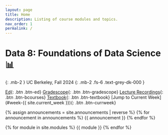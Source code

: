 ```yaml
---
layout: page
title: Home
description: Listing of course modules and topics.
nav_order: 1
permalink: /
---
```


# Data 8: Foundations of Data Science 📊

{: .mb-2 }
UC Berkeley, Fall 2024
{: .mb-2 .fs-6 .text-grey-dk-000 }

[Ed](https://edstem.org/us/courses/59844/discussion/){: .btn .btn-ed}
[Gradescope](https://www.gradescope.com/courses/798344){: .btn .btn-gradescope}
[Lecture Recordings](https://bcourses.berkeley.edu/courses/1535365/external_tools/90481){: .btn .btn-bcourses}
[Textbook](https://inferentialthinking.com/chapters/intro.html){: .btn .btn-textbook}
[Jump to Current Week](#week-{{ site.current_week }}){: .btn .btn-currweek}

{% assign announcements = site.announcements | reverse %}
{% for announcement in announcements %}
{{ announcement }}
{% endfor %}

{% for module in site.modules %}
{{ module }}
{% endfor %}
